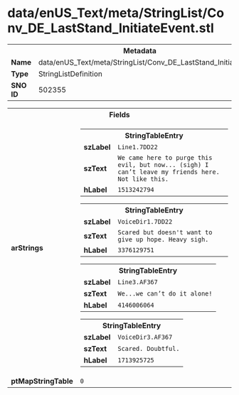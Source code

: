<h1>data/enUS_Text/meta/StringList/Conv_DE_LastStand_InitiateEvent.stl</h1><table><tr><th colspan="100%">Metadata</th></tr><tr><td><b>Name</b></td><td>data/enUS_Text/meta/StringList/Conv_DE_LastStand_InitiateEvent.stl</td></tr><tr><td><b>Type</b></td><td>StringListDefinition</td></tr><tr><td><b>SNO ID</b></td><td>502355</td></tr></table>

<table><tr><th colspan="100%">Fields</th></tr><tr><td><b>arStrings</b></td><td><table><tr><th colspan="100%">StringTableEntry</th></tr><tr><td><b>szLabel</b></td><td><code>Line1.7DD22</code></td></tr><tr><td><b>szText</b></td><td><code>We came here to purge this evil, but now... (sigh) I can’t leave my friends here. Not like this.</code></td></tr><tr><td><b>hLabel</b></td><td><code>1513242794</code></td></tr></table>


<table><tr><th colspan="100%">StringTableEntry</th></tr><tr><td><b>szLabel</b></td><td><code>VoiceDir1.7DD22</code></td></tr><tr><td><b>szText</b></td><td><code>Scared but doesn't want to give up hope. Heavy sigh.</code></td></tr><tr><td><b>hLabel</b></td><td><code>3376129751</code></td></tr></table>


<table><tr><th colspan="100%">StringTableEntry</th></tr><tr><td><b>szLabel</b></td><td><code>Line3.AF367</code></td></tr><tr><td><b>szText</b></td><td><code>We...we can’t do it alone!</code></td></tr><tr><td><b>hLabel</b></td><td><code>4146006064</code></td></tr></table>


<table><tr><th colspan="100%">StringTableEntry</th></tr><tr><td><b>szLabel</b></td><td><code>VoiceDir3.AF367</code></td></tr><tr><td><b>szText</b></td><td><code>Scared. Doubtful.</code></td></tr><tr><td><b>hLabel</b></td><td><code>1713925725</code></td></tr></table>


</td></tr><tr><td><b>ptMapStringTable</b></td><td><code>0</code></td></tr></table>

